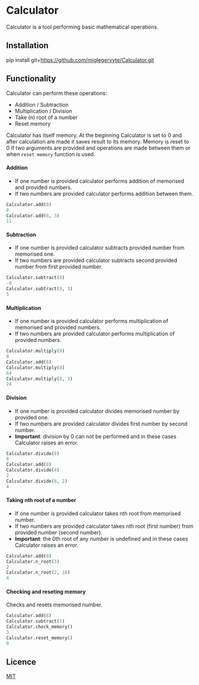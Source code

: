 # Calculator

Calculator is a tool performing basic mathematical operations.

## Installation 

pip install git+https://github.com/miglegervyte/Calculator.git

## Functionality 

Calculator can perform these operations:
* Addition / Subtraction
* Multiplication / Division
* Take (n) root of a number
* Reset memory

Calculator has itself memory. At the beginning Calculator is set to 0 and after calculation are made it saves result to its memory. Memory is reset to 0 if two arguments are provided and operations are made between them or when `reset memory` function is used.

#### Addition

* If one number is provided calculator performs addition of memorised and provided numbers.
* If two numbers are provided calculator performs addition between them. 

```python
Calculator.add(8)
8
Calculator.add(8, 3)
11
```

#### Subtraction

* If one number is provided calculator subtracts provided number from memorised one.
* If two numbers are provided calculator subtracts second provided number from first provided number.

```python
Calculator.subtract(8)
-8
Calculator.subtract(8, 3)
5
```

#### Multiplication

* If one number is provided calculator performs multiplication of memorised and provided numbers.
* If two numbers are provided calculator performs multiplication of provided numbers.

```python
Calculator.multiply(8)
0
Calculator.add(8)
Calculator.multiply(8)
64
Calculator.multiply(8, 3)
24
```

#### Division

* If one number is provided calculator divides memorised number by provided one.
* If two numbers are provided calculator divides first number by second number.
* **Important**: division by 0 can not be performed and in these cases Calculator raises an error.

```python
Calculator.divide(8)
0
Calculator.add(8)
Calculator.divide(4)
2
Calculator.divide(8, 2)
4
```

#### Taking nth root of a number

* If one number is provided calculator takes nth root from memorised number.
* If two numbers are provided calculator takes nth root (first number) from provided number (second number).
* **Important**: the 0th root of any number is undefined and in these cases Calculator raises an error.

```python
Calculator.add(8)
Calculator.n_root(3)
2
Calculator.n_root(2, 16)
4
```

#### Checking and reseting memory 

Checks and resets memorised number.

```python
Calculator.add(8)
Calculator.subtract(5)
Calculator.check_memory()
3
Calculator.reset_memory()
0
```


## Licence 

[MIT](https://github.com/miglegervyte/Calculator/blob/main/LICENSE)
